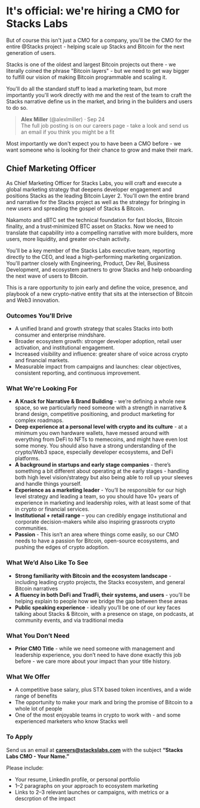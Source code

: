 # It's official: we're hiring a CMO for Stacks Labs

But of course this isn't just a CMO for a company, you'll be the CMO for the entire @Stacks project - helping scale up Stacks and Bitcoin for the next generation of users.

Stacks is one of the oldest and largest Bitcoin projects out there - we literally coined the phrase "Bitcoin layers" - but we need to get way bigger to fulfill our vision of making Bitcoin programmable and scaling it. 

You'll do all the standard stuff to lead a marketing team, but more importantly you'll work directly with me and the rest of the team to craft the Stacks narrative define us in the market, and bring in the builders and users to do so.

> **Alex Miller** (@alexlmiller) · Sep 24  
> The full job posting is on our careers page - take a look and send us an email if you think you might be a fit

Most importantly we don't expect you to have been a CMO before - we want someone who is looking for their chance to grow and make their mark.

## Chief Marketing Officer

As Chief Marketing Officer for Stacks Labs, you will craft and execute a global marketing strategy that deepens developer engagement and positions Stacks as the leading Bitcoin Layer 2. You'll own the entire brand and narrative for the Stacks project as well as the strategy for bringing in new users and spreading the gospel of Stacks & Bitcoin.

Nakamoto and sBTC set the technical foundation for fast blocks, Bitcoin finality, and a trust‑minimized BTC asset on Stacks. Now we need to translate that capability into a compelling narrative with more builders, more users, more liquidity, and greater on‑chain activity.

You'll be a key member of the Stacks Labs executive team, reporting directly to the CEO, and lead a high-performing marketing organization. You'll partner closely with Engineering, Product, Dev Rel, Business Development, and ecosystem partners to grow Stacks and help onboarding the next wave of users to Bitcoin.

This is a rare opportunity to join early and define the voice, presence, and playbook of a new crypto-native entity that sits at the intersection of Bitcoin and Web3 innovation.

### Outcomes You'll Drive

- A unified brand and growth strategy that scales Stacks into both consumer and enterprise mindshare.
- Broader ecosystem growth: stronger developer adoption, retail user activation, and institutional engagement.
- Increased visibility and influence: greater share of voice across crypto and financial markets.
- Measurable impact from campaigns and launches: clear objectives, consistent reporting, and continuous improvement.

### What We're Looking For

- **A Knack for Narrative & Brand Building** - we’re defining a whole new space, so we particularly need someone with a strength in narrative & brand design, competitive positioning, and product marketing for complex roadmaps.
- **Deep experience at a personal level with crypto and its culture** - at a minimum you own  hardware wallets, have messed around with everything from DeFi to NFTs to memecoins, and might have even lost some money. You should also have a strong understanding of the crypto/Web3 space, especially developer ecosystems, and DeFi platforms.
- **A background in startups and early stage companies** - there’s something a bit different about operating at the early stages - handling both high level vision/strategy but also being able to roll up your sleeves and handle things yourself.
- **Experience as a marketing leader** - You’ll be responsible for our high level strategy and leading a team, so you should have 10+ years of experience in marketing and leadership roles, with at least some of that in crypto or financial services.
- **Institutional + retail range** – you can credibly engage institutional and corporate decision-makers while also inspiring grassroots crypto communities.
- **Passion** - This isn’t an area where things come easily, so our CMO needs to have a passion for Bitcoin, open-source ecosystems, and pushing the edges of crypto adoption.

### What We’d Also Like To See

- **Strong familiarity with Bitcoin and the ecosystem landscape** - including leading crypto projects, the Stacks ecosystem, and general Bitcoin narratives
- **A fluency in both DeFi and TradFi, their systems, and users** - you’ll be helping explain to people how we bridge the gap between these areas
- **Public speaking experience** - ideally you’ll be one of our key faces talking about Stacks & Bitcoin, with a presence on stage, on podcasts, at community events, and via traditional media

### What You Don’t Need

- **Prior CMO Title** - while we need someone with management and leadership experience, you don’t need to have done exactly this job before - we care more about your impact than your title history.

### What We Offer

- A competitive base salary, plus STX based token incentives, and a wide range of benefits
- The opportunity to make your mark and bring the promise of Bitcoin to a whole lot of people
- One of the most enjoyable teams in crypto to work with - and some experienced marketers who know Stacks well

### To Apply

Send us an email at **careers@stackslabs.com** with the subject **“Stacks Labs CMO - Your Name.”**

Please include:

- Your resume, LinkedIn profile, or personal portfolio
- 1–2 paragraphs on your approach to ecosystem marketing
- Links to 2–3 relevant launches or campaigns, with metrics or a descrption of the impact